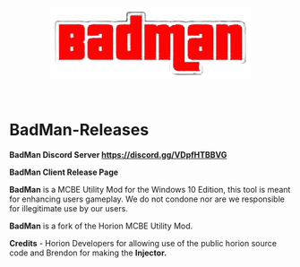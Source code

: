 <p align="center">
<img src="https://github.com/BadMan-Client/BadMan-Releases/blob/main/BadManMCBE.png"/>
</p>
<br/>

# BadMan-Releases

**BadMan Discord Server https://discord.gg/VDpfHTBBVG**

**BadMan Client Release Page**

**BadMan** is a MCBE Utility Mod for the Windows 10 Edition, this tool is meant for enhancing users gameplay. We do not condone nor are we responsible for illegitimate use by our users.

**BadMan** is a fork of the Horion MCBE Utility Mod.

**Credits** - Horion Developers for allowing use of the public horion source code and Brendon for making the **Injector.**
